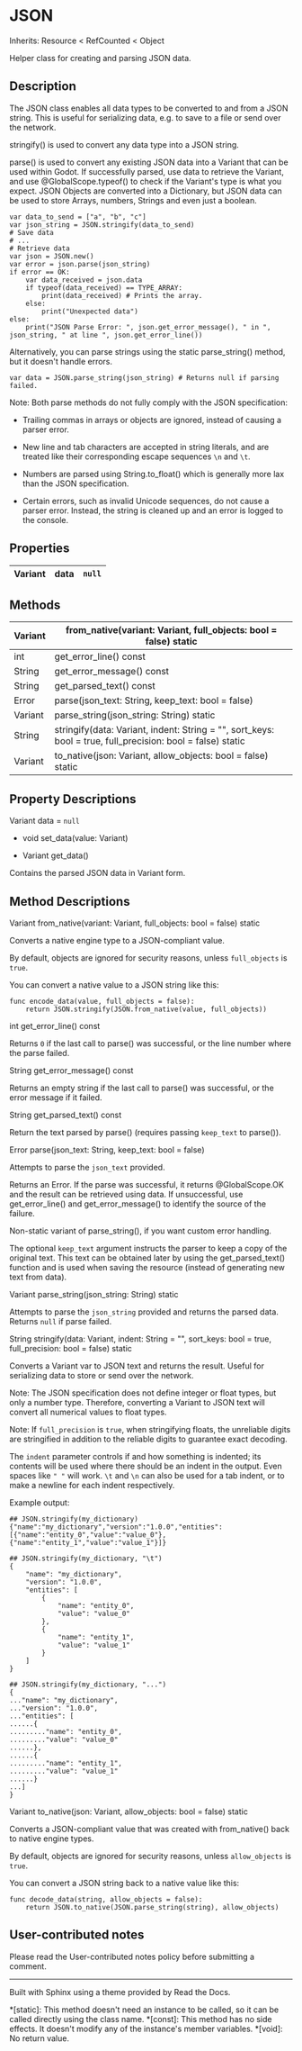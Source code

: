 # JSON

Inherits: Resource < RefCounted < Object

Helper class for creating and parsing JSON data.

## Description

The JSON class enables all data types to be converted to and from a JSON
string. This is useful for serializing data, e.g. to save to a file or send
over the network.

stringify() is used to convert any data type into a JSON string.

parse() is used to convert any existing JSON data into a Variant that can be
used within Godot. If successfully parsed, use data to retrieve the Variant,
and use @GlobalScope.typeof() to check if the Variant's type is what you
expect. JSON Objects are converted into a Dictionary, but JSON data can be
used to store Arrays, numbers, Strings and even just a boolean.

    
    
    var data_to_send = ["a", "b", "c"]
    var json_string = JSON.stringify(data_to_send)
    # Save data
    # ...
    # Retrieve data
    var json = JSON.new()
    var error = json.parse(json_string)
    if error == OK:
        var data_received = json.data
        if typeof(data_received) == TYPE_ARRAY:
            print(data_received) # Prints the array.
        else:
            print("Unexpected data")
    else:
        print("JSON Parse Error: ", json.get_error_message(), " in ", json_string, " at line ", json.get_error_line())
    

Alternatively, you can parse strings using the static parse_string() method,
but it doesn't handle errors.

    
    
    var data = JSON.parse_string(json_string) # Returns null if parsing failed.
    

Note: Both parse methods do not fully comply with the JSON specification:

  * Trailing commas in arrays or objects are ignored, instead of causing a parser error.

  * New line and tab characters are accepted in string literals, and are treated like their corresponding escape sequences `\n` and `\t`.

  * Numbers are parsed using String.to_float() which is generally more lax than the JSON specification.

  * Certain errors, such as invalid Unicode sequences, do not cause a parser error. Instead, the string is cleaned up and an error is logged to the console.

## Properties

Variant | data | `null`  
---|---|---  
  
## Methods

Variant | from_native(variant: Variant, full_objects: bool = false) static  
---|---  
int | get_error_line() const  
String | get_error_message() const  
String | get_parsed_text() const  
Error | parse(json_text: String, keep_text: bool = false)  
Variant | parse_string(json_string: String) static  
String | stringify(data: Variant, indent: String = "", sort_keys: bool = true, full_precision: bool = false) static  
Variant | to_native(json: Variant, allow_objects: bool = false) static  
  
## Property Descriptions

Variant data = `null`

  * void set_data(value: Variant)

  * Variant get_data()

Contains the parsed JSON data in Variant form.

## Method Descriptions

Variant from_native(variant: Variant, full_objects: bool = false) static

Converts a native engine type to a JSON-compliant value.

By default, objects are ignored for security reasons, unless `full_objects` is
`true`.

You can convert a native value to a JSON string like this:

    
    
    func encode_data(value, full_objects = false):
        return JSON.stringify(JSON.from_native(value, full_objects))
    

int get_error_line() const

Returns `0` if the last call to parse() was successful, or the line number
where the parse failed.

String get_error_message() const

Returns an empty string if the last call to parse() was successful, or the
error message if it failed.

String get_parsed_text() const

Return the text parsed by parse() (requires passing `keep_text` to parse()).

Error parse(json_text: String, keep_text: bool = false)

Attempts to parse the `json_text` provided.

Returns an Error. If the parse was successful, it returns @GlobalScope.OK and
the result can be retrieved using data. If unsuccessful, use get_error_line()
and get_error_message() to identify the source of the failure.

Non-static variant of parse_string(), if you want custom error handling.

The optional `keep_text` argument instructs the parser to keep a copy of the
original text. This text can be obtained later by using the get_parsed_text()
function and is used when saving the resource (instead of generating new text
from data).

Variant parse_string(json_string: String) static

Attempts to parse the `json_string` provided and returns the parsed data.
Returns `null` if parse failed.

String stringify(data: Variant, indent: String = "", sort_keys: bool = true,
full_precision: bool = false) static

Converts a Variant var to JSON text and returns the result. Useful for
serializing data to store or send over the network.

Note: The JSON specification does not define integer or float types, but only
a number type. Therefore, converting a Variant to JSON text will convert all
numerical values to float types.

Note: If `full_precision` is `true`, when stringifying floats, the unreliable
digits are stringified in addition to the reliable digits to guarantee exact
decoding.

The `indent` parameter controls if and how something is indented; its contents
will be used where there should be an indent in the output. Even spaces like
`" "` will work. `\t` and `\n` can also be used for a tab indent, or to make a
newline for each indent respectively.

Example output:

    
    
    ## JSON.stringify(my_dictionary)
    {"name":"my_dictionary","version":"1.0.0","entities":[{"name":"entity_0","value":"value_0"},{"name":"entity_1","value":"value_1"}]}
    
    ## JSON.stringify(my_dictionary, "\t")
    {
        "name": "my_dictionary",
        "version": "1.0.0",
        "entities": [
            {
                "name": "entity_0",
                "value": "value_0"
            },
            {
                "name": "entity_1",
                "value": "value_1"
            }
        ]
    }
    
    ## JSON.stringify(my_dictionary, "...")
    {
    ..."name": "my_dictionary",
    ..."version": "1.0.0",
    ..."entities": [
    ......{
    ........."name": "entity_0",
    ........."value": "value_0"
    ......},
    ......{
    ........."name": "entity_1",
    ........."value": "value_1"
    ......}
    ...]
    }
    

Variant to_native(json: Variant, allow_objects: bool = false) static

Converts a JSON-compliant value that was created with from_native() back to
native engine types.

By default, objects are ignored for security reasons, unless `allow_objects`
is `true`.

You can convert a JSON string back to a native value like this:

    
    
    func decode_data(string, allow_objects = false):
        return JSON.to_native(JSON.parse_string(string), allow_objects)
    

## User-contributed notes

Please read the User-contributed notes policy before submitting a comment.

* * *

Built with Sphinx using a theme provided by Read the Docs.

  *[static]: This method doesn't need an instance to be called, so it can be called directly using the class name.
  *[const]: This method has no side effects. It doesn't modify any of the instance's member variables.
  *[void]: No return value.

